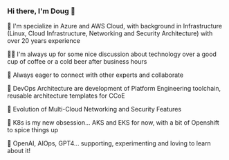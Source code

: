 ### Hi there, I'm Doug 👋

  🚀 I'm specialize in Azure and AWS Cloud, with background in Infrastructure (Linux, Cloud Infrastructure, Networking and Security Architecture) with over 20 years experience 

  🤝🏻 I'm always up for some nice discussion about technology over a good cup of coffee or a cold beer after business hours

  👯 Always eager to connect with other experts and collaborate

  🔭 DevOps Architecture are development of Platform Engineering toolchain, reusable architecture templates for CCoE
  
  🔭 Evolution of Multi-Cloud Networking and Security Features

  🔭 K8s is my new obsession... AKS and EKS for now, with a bit of Openshift to spice things up

  🌱 OpenAI, AIOps, GPT4... supporting, experimenting and loving to learn about it!
<!--
**itsdouglasnunes/itsdouglasnunes** is a ✨ _special_ ✨ repository because its `README.md` (this file) appears on your GitHub profile.

Here are some ideas to get you started:

-c I’m currently working on ...
- 🌱 I’m currently learning ...
- 👯 I’m looking to collaborate on ...
- 🤔 I’m looking for help with ...
- 💬 Ask me about ...
- 📫 How to reach me: ...
- 😄 Pronouns: ...
- ⚡ Fun fact: ...
-->
